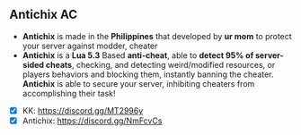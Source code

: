## Antichix AC

* **Antichix** is made in the **Philippines** that developed by **ur mom** to protect your server against modder, cheater
* **Antichix** is a **Lua 5.3** Based **anti-cheat**, able to **detect 95% of server-sided cheats**, checking, and detecting weird/modified resources, or players behaviors and blocking them, instantly banning the cheater. **Antichix** is able to secure your server, inhibiting cheaters from accomplishing their task!

- [X] KK: https://discord.gg/MT2996y
- [X] Antichix: https://discord.gg/NmFcvCs

